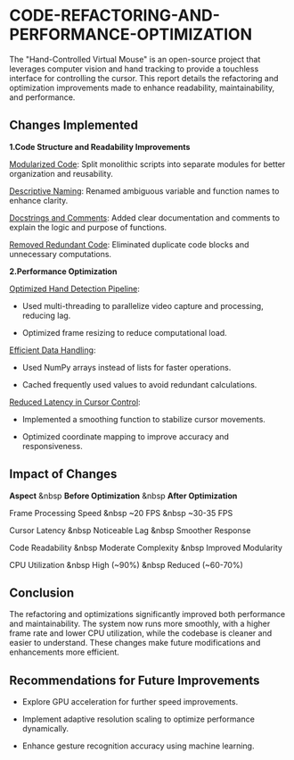 # CODE-REFACTORING-AND-PERFORMANCE-OPTIMIZATION
The "Hand-Controlled Virtual Mouse" is an open-source project that leverages computer vision and hand tracking to provide a touchless interface for controlling the cursor. This report details the refactoring and optimization improvements made to enhance readability, maintainability, and performance.

## Changes Implemented

**1.Code Structure and Readability Improvements**

<ins>Modularized Code</ins>: Split monolithic scripts into separate modules for better organization and reusability.

<ins>Descriptive Naming</ins>: Renamed ambiguous variable and function names to enhance clarity.

<ins>Docstrings and Comments</ins>: Added clear documentation and comments to explain the logic and purpose of functions.

<ins>Removed Redundant Code</ins>: Eliminated duplicate code blocks and unnecessary computations.

**2.Performance Optimization**

<ins>Optimized Hand Detection Pipeline</ins>:

* Used multi-threading to parallelize video capture and processing, reducing lag.

* Optimized frame resizing to reduce computational load.

<ins>Efficient Data Handling</ins>:

* Used NumPy arrays instead of lists for faster operations.

* Cached frequently used values to avoid redundant calculations.

<ins>Reduced Latency in Cursor Control</ins>:

* Implemented a smoothing function to stabilize cursor movements.

* Optimized coordinate mapping to improve accuracy and responsiveness.

## Impact of Changes

**Aspect**           &nbsp          **Before Optimization**    &nbsp       **After Optimization**

Frame Processing Speed   &nbsp       ~20 FPS            &nbsp                 ~30-35 FPS

Cursor Latency      &nbsp           Noticeable Lag       &nbsp               Smoother Response

Code Readability    &nbsp           Moderate Complexity    &nbsp             Improved Modularity

CPU Utilization     &nbsp            High (~90%)          &nbsp               Reduced (~60-70%)

## Conclusion

The refactoring and optimizations significantly improved both performance and maintainability. The system now runs more smoothly, with a higher frame rate and lower CPU utilization, while the codebase is cleaner and easier to understand. These changes make future modifications and enhancements more efficient.

## Recommendations for Future Improvements

* Explore GPU acceleration for further speed improvements.

* Implement adaptive resolution scaling to optimize performance dynamically.

* Enhance gesture recognition accuracy using machine learning.
